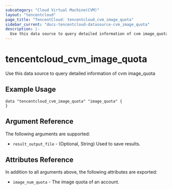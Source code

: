 ```yaml
---
subcategory: "Cloud Virtual Machine(CVM)"
layout: "tencentcloud"
page_title: "TencentCloud: tencentcloud_cvm_image_quota"
sidebar_current: "docs-tencentcloud-datasource-cvm_image_quota"
description: |-
  Use this data source to query detailed information of cvm image_quota
---
```


# tencentcloud_cvm_image_quota

Use this data source to query detailed information of cvm image_quota

## Example Usage

```hcl
data "tencentcloud_cvm_image_quota" "image_quota" {
}
```

## Argument Reference

The following arguments are supported:

* `result_output_file` - (Optional, String) Used to save results.

## Attributes Reference

In addition to all arguments above, the following attributes are exported:

* `image_num_quota` - The image quota of an account.


